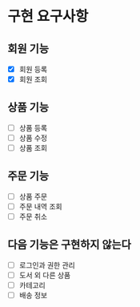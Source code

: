 # 구현 요구사항

## 회원 기능
* [x] 회원 등록
* [x] 회원 조회

## 상품 기능
* [ ] 상품 등록
* [ ] 상품 수정
* [ ] 상품 조회

## 주문 기능
* [ ] 상품 주문
* [ ] 주문 내역 조회
* [ ] 주문 취소

## 다음 기능은 구현하지 않는다
* [ ] 로그인과 권한 관리 
* [ ] 도서 외 다른 상품
* [ ] 카테고리
* [ ] 배송 정보